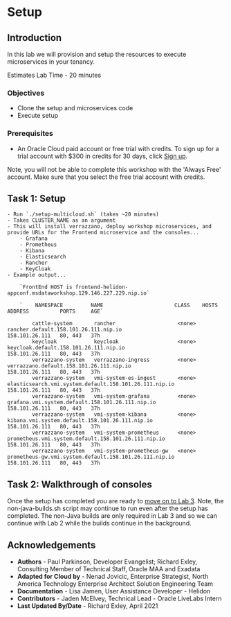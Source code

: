 # Setup

## Introduction

In this lab we will provision and setup the resources to execute microservices in your tenancy.  

Estimates Lab Time - 20 minutes

### Objectives

* Clone the setup and microservices code
* Execute setup

### Prerequisites

* An Oracle Cloud paid account or free trial with credits. To sign up for a trial account with $300 in credits for 30 days, click [Sign up](#previous).

Note, you will not be able to complete this workshop with the 'Always Free' account. Make sure that you select the free trial account with credits.

## Task 1: Setup
    - Run `./setup-multicloud.sh` (takes ~20 minutes)
    - Takes CLUSTER_NAME as an argument
    - This will install verrazzano, deploy workshop microservices, and provide URLs for the Frontend microservice and the consoles...
        - Grafana
        - Prometheus
        - Kibana
        - Elasticsearch
        - Rancher
        - KeyCloak
    - Example output...

        `FrontEnd HOST is frontend-helidon-appconf.msdataworkshop.129.146.227.229.nip.io`

        `    NAMESPACE         NAME                       CLASS    HOSTS                                                    ADDRESS          PORTS     AGE`

            cattle-system       rancher                    <none>   rancher.default.158.101.26.111.nip.io                    158.101.26.111   80, 443   37h
            keycloak            keycloak                   <none>   keycloak.default.158.101.26.111.nip.io                   158.101.26.111   80, 443   37h
            verrazzano-system   verrazzano-ingress         <none>   verrazzano.default.158.101.26.111.nip.io                 158.101.26.111   80, 443   37h
            verrazzano-system   vmi-system-es-ingest       <none>   elasticsearch.vmi.system.default.158.101.26.111.nip.io   158.101.26.111   80, 443   37h
            verrazzano-system   vmi-system-grafana         <none>   grafana.vmi.system.default.158.101.26.111.nip.io         158.101.26.111   80, 443   37h
            verrazzano-system   vmi-system-kibana          <none>   kibana.vmi.system.default.158.101.26.111.nip.io          158.101.26.111   80, 443   37h
            verrazzano-system   vmi-system-prometheus      <none>   prometheus.vmi.system.default.158.101.26.111.nip.io      158.101.26.111   80, 443   37h
            verrazzano-system   vmi-system-prometheus-gw   <none>   prometheus-gw.vmi.system.default.158.101.26.111.nip.io   158.101.26.111   80, 443   37h

## Task 2: Walkthrough of consoles



Once the setup has completed you are ready to [move on to Lab 3](#next).  Note, the non-java-builds.sh script may continue to run even after the setup has completed.  The non-Java builds are only required in Lab 3 and so we can continue with Lab 2 while the builds continue in the background.

## Acknowledgements

* **Authors** - Paul Parkinson, Developer Evangelist; Richard Exley, Consulting Member of Technical Staff, Oracle MAA and Exadata
* **Adapted for Cloud by** - Nenad Jovicic, Enterprise Strategist, North America Technology Enterprise Architect Solution Engineering Team
* **Documentation** - Lisa Jamen, User Assistance Developer - Helidon
* **Contributors** - Jaden McElvey, Technical Lead - Oracle LiveLabs Intern
* **Last Updated By/Date** - Richard Exley, April 2021
